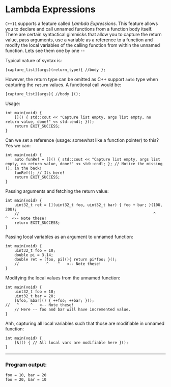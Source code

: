 # Lambda Expressions

`C++11` supports a feature called _Lambda Expressions_. This feature allows you to declare and call unnamed functions
from a function body itself.
There are certain syntactical gimmicks that allow you to capture the return value, pass arguments, use a variable as a
reference to a function and modify the local variables of the calling function from within the unnamed function. Lets
see them one by one --

Typical nature of syntax is:

    [capture_list](args)(return_type){ //body };

However, the return type can be omitted as C++ support `auto` type when capturing the `return` values.
A functional call would be:

    [capture_list](args){ //body }();

Usage:

    int main(void) {
        []() { std::cout << "Capture list empty, args list empty, no return value, done!" << std::endl; }();
        return EXIT_SUCCESS;
    }

Can we set a reference (usage: somewhat like a function pointer) to this? Yes we can:

    int main(void) {
        auto funRef = []() { std::cout << "Capture list empty, args list empty, no return value, done!" << std::endl; }; // Notice the missing (); in the back!
        funRef(); // Its here!
        return EXIT_SUCCESS;
    }

Passing arguments and fetching the return value:

    int main(void) {
        uint32_t ret = [](uint32_t foo, uint32_t bar) { foo + bar; }(10U, 20U);
        //                                                           ^    ^  <-- Note these!
        return EXIT_SUCCESS;
    }

Passing local variables as an argument to unnamed function:

    int main(void) {
        uint32_t foo = 10;
        double pi = 3.14;
        double ret = [foo, pi](){ return pi*foo; }();
        //            ^    ^   <-- Note these!
    }

Modifying the local values from the unnamed function:

    int main(void) {
        uint32_t foo = 10;
        uint32_t bar = 20;
        [&foo, &bar]() { ++foo; ++bar; }();
    //   ^     ^   <-- Note these!
        // Here -- foo and bar will have incremented value.
    }

Ahh, capturing all local variables such that those are modifiable in unnamed function:

    int main(void) {
        [&]() { // All local vars are modifiable here }();
    }

***
### Program output:

    foo = 10, bar = 20
    foo = 20, bar = 10



